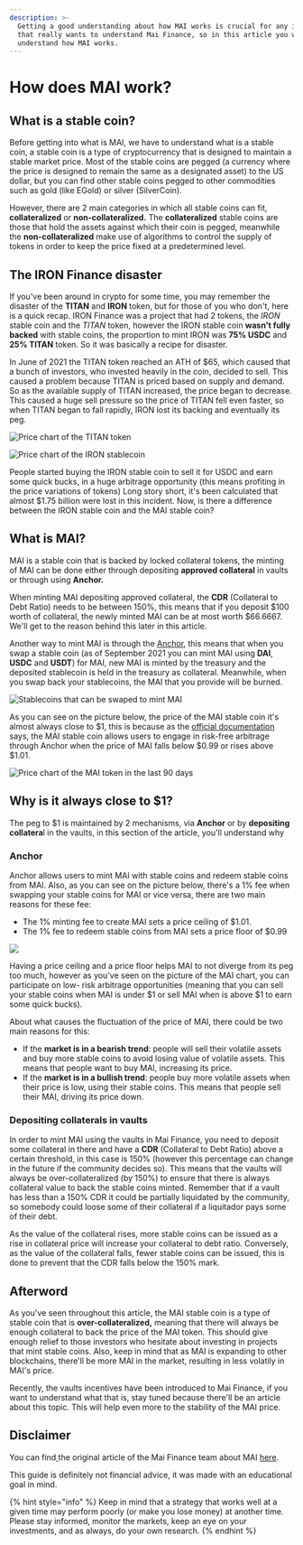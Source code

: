 ```yaml
---
description: >-
  Getting a good understanding about how MAI works is crucial for any investor
  that really wants to understand Mai Finance, so in this article you will
  understand how MAI works.
---
```


# How does MAI work?

## What is a stable coin?

Before getting into what is MAI, we have to understand what is a stable coin, a stable coin is a type of cryptocurrency that is designed to maintain a stable market price. Most of the stable coins are pegged \(a currency where the price is designed to remain the same as a designated asset\) to the US dollar, but you can find other stable coins pegged to other commodities such as gold \(like EGold\) or silver \(SilverCoin\).

However, there are 2 main categories in which all stable coins can fit, **collateralized** or **non-collateralized.** The **collateralized** stable coins are those that hold the assets against which their coin is pegged, meanwhile the **non-collateralized** make use of algorithms to control the supply of tokens in order to keep the price fixed at a predetermined level.

## The IRON Finance disaster

If you've been around in crypto for some time, you may remember the disaster of the **TITAN** and **IRON** token, but for those of you who don't, here is a quick recap. IRON Finance was a project that had 2 tokens, the _IRON_ stable coin and the _TITAN_ token, however the IRON stable coin **wasn't fully backed** with stable coins, the proportion to mint IRON was **75% USDC** and **25% TITAN** token. So it was basically a recipe for disaster.

In June of 2021 the TITAN token reached an ATH of $65, which caused that a bunch of investors, who invested heavily in the coin, decided to sell. This caused a problem because TITAN is priced based on supply and demand. So as the available supply of TITAN increased, the price began to decrease. This caused a huge sell pressure so the price of TITAN fell even faster, so when TITAN began to fall rapidly, IRON lost its backing and eventually its peg.

![Price chart of the TITAN token](../.gitbook/assets/iron.jpg)

![Price chart of the IRON stablecoin](../.gitbook/assets/titan.jpg)

People started buying the IRON stable coin to sell it for USDC and earn some quick bucks, in a huge arbitrage opportunity \(this means profiting in the price variations of tokens\) Long story short, it's been calculated that almost $1.75 billion were lost in this incident. Now, is there a difference between the IRON stable coin and the MAI stable coin?

## What is MAI?

MAI is a stable coin that is backed by locked collateral tokens, the minting of MAI can be done either through depositing **approved collateral** in vaults or through using **Anchor.**

When minting MAI depositing approved collateral, the **CDR** \(Collateral to Debt Ratio\) needs to be between 150%, this means that if you deposit $100 worth of collateral, the newly minted MAI can be at most worth $66.6667. We'll get to the reason behind this later in this article.

Another way to mint MAI is through the [Anchor](https://app.mai.finance/anchor), this means that when you swap a stable coin \(as of September 2021 you can mint MAI using **DAI**, **USDC** and **USDT**\) for MAI, new MAI is minted by the treasury and the deposited stablecoin is held in the treasury as collateral. Meanwhile, when you swap back your stablecoins, the MAI that you provide will be burned.

![Stablecoins that can be swaped to mint MAI](../.gitbook/assets/image%20%289%29.png)

As you can see on the picture below, the price of the MAI stable coin it's almost always close to $1, this is because as the [official documentation](https://docs.mai.finance/stablecoin-economics) says, the MAI stable coin allows users to engage in risk-free arbitrage through Anchor when the price of MAI falls below $0.99 or rises above $1.01.

![Price chart of the MAI token in the last 90 days](../.gitbook/assets/image%20%287%29%20%281%29.png)

## Why is it always close to $1?

The peg to $1 is maintained by 2 mechanisms, via **Anchor** or by **depositing collatera**l in the vaults, in this section of the article, you'll understand why

### Anchor

Anchor allows users to mint MAI with stable coins and redeem stable coins from MAI. Also, as you can see on the picture below, there's a 1% fee when swapping your stable coins for MAI or vice versa, there are two main reasons for these fee:

* The 1% minting fee to create MAI sets a price ceiling of $1.01.
* The 1% fee to redeem stable coins from MAI sets a price floor of $0.99

![](../.gitbook/assets/image%20%288%29.png)

Having a price ceiling and a price floor helps MAI to not diverge from its peg too much, however as you've seen on the picture of the MAI chart, you can participate on low- risk arbitrage opportunities \(meaning that you can sell your stable coins when MAI is under $1 or sell MAI when is above $1 to earn some quick bucks\).

About what causes the fluctuation of the price of MAI, there could be two main reasons for this:

* If the **market is in a bearish trend**: people will sell their volatile assets and buy more stable coins to avoid losing value of volatile assets. This means that people want to buy MAI, increasing its price.
* If the **market is in a bullish trend**: people buy more volatile assets when their price is low, using their stable coins. This means that people sell their MAI, driving its price down.

### Depositing collaterals in vaults

In order to mint MAI using the vaults in Mai Finance, you need to deposit some collateral in there and have a **CDR** \(Collateral to Debt Ratio\) above a certain threshold, in this case is 150% \(however this percentage can change in the future if the community decides so\). This means that the vaults will always be over-collateralized \(by 150%\) to ensure that there is always collateral value to back the stable coins minted. Remember that if a vault has less than a 150% CDR it could be partially liquidated by the community, so somebody could loose some of their collateral if a liquitador pays some of their debt.

As the value of the collateral rises, more stable coins can be issued as a rise in collateral price will increase your collateral to debt ratio. Conversely, as the value of the collateral falls, fewer stable coins can be issued, this is done to prevent that the CDR falls below the 150% mark.

## Afterword

As you've seen throughout this article, the MAI stable coin is a type of stable coin that is **over-collateralized,** meaning that there will always be enough collateral to back the price of the MAI token. This should give enough relief to those investors who hesitate about investing in projects that mint stable coins. Also, keep in mind that as MAI is expanding to other blockchains, there'll be more MAI in the market, resulting in less volatily in MAI's price.

Recently, the vaults incentives have been introduced to Mai Finance, if you want to understand what that is, stay tuned because there'll be an article about this topic. This will help even more to the stability of the MAI price.

## Disclaimer

You can find[ ](https://docs.mai.finance/stablecoin-economics)the original article of the Mai Finance team about MAI [here](https://docs.mai.finance/stablecoin-economics).

This guide is definitely not financial advice, it was made with an educational goal in mind.

{% hint style="info" %}
Keep in mind that a strategy that works well at a given time may perform poorly \(or make you lose money\) at another time. Please stay informed, monitor the markets, keep an eye on your investments, and as always, do your own research.
{% endhint %}

